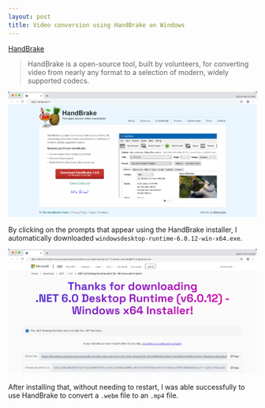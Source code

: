 ```yaml
---
layout: post
title: Video conversion using HandBrake on Windows
---
```


[HandBrake](https://handbrake.fr/) 

> HandBrake is a open-source tool, built by volunteers, for converting video from nearly any format to a selection of modern, widely supported codecs.

[![HandBrake: Open Source Video Transcoder](/assets/images/screenshots/HandBrake_Transcoder.png)](https://handbrake.fr/)

By clicking on the prompts that appear using the HandBrake installer, I automatically downloaded
`windowsdesktop-runtime-6.0.12-win-x64.exe`.

![.NET 6.0 Desktop Runtime (v6.0.12) - Windows x64 Installer](/assets/images/screenshots/dot-NET-6-0-runtime.png)

After installing that, without needing to restart, I was able successfully to use HandBrake to
convert a `.webm` file to an `.mp4` file.